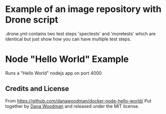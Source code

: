 # Example of an image repository with Drone script

.drone.yml contains two test steps 'spectests' and 'moretests' which are identical but just show how you can have multiple test steps.

# Node "Hello World" Example

Runs a "Hello World" nodejs app on port 4000

## Credits and License

From https://github.com/danawoodman/docker-node-hello-world/
Put together by [Dana Woodman](mailto:dana@danawoodman.com) and released under the MIT license.